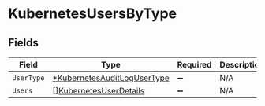 # KubernetesUsersByType


## Fields

| Field                                                                            | Type                                                                             | Required                                                                         | Description                                                                      |
| -------------------------------------------------------------------------------- | -------------------------------------------------------------------------------- | -------------------------------------------------------------------------------- | -------------------------------------------------------------------------------- |
| `UserType`                                                                       | [*KubernetesAuditLogUserType](../../models/shared/kubernetesauditlogusertype.md) | :heavy_minus_sign:                                                               | N/A                                                                              |
| `Users`                                                                          | [][KubernetesUserDetails](../../models/shared/kubernetesuserdetails.md)          | :heavy_minus_sign:                                                               | N/A                                                                              |